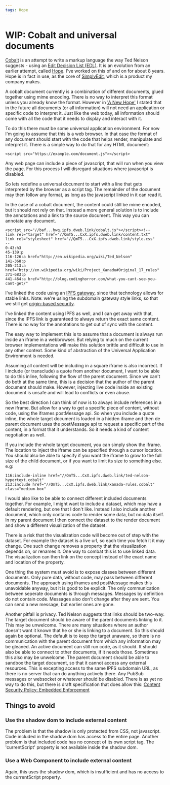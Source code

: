 ```yaml
---
tags: Hope
---
```

# WIP: Cobalt and universal documents

[Cobalt](https://github.com/poef/cobalt/) is an attempt to write a markup language the way Ted Nelson suggests - using an [Edit Decision List (EDL)](https://en.wikipedia.org/wiki/Edit_decision_list). It is an evolution from an earlier attempt, called [Hope](https://poef.github.io/hope/). I've worked on this of and on for about 8 years. Hope is in fact in use, as the core of [SimplyEdit](https://simplyedit.io), which is a product my company makes.

A cobalt document currently is a combination of different documents, glued together using mime encoding. There is no way to interpret this format unless you already know the format. However in ['A New Hope'](https://hackmd.io/kafpxBeqQua_rcrncP14tQ) I stated that in the future all documents (or all information) will not need an application or specific code to interpret it. Just like the web today, all information should come with all the code that it needs to display and interact with it.

To do this there must be some universal application environment. For now I'm going to assume that this is a web browser. In that case the format of any document should start with the code that helps render, manipulate and interpret it. There is a simple way to do that for any HTML document:

```
<script src="https://example.com/document.js"></script>
```

Any web page can include a piece of javascript, that will run when you view the page. For this process I will disregard situations where javascript is disabled.

So lets redefine a universal document to start with a line that gets interpreted by the browser as a script tag. The remainder of the document may then follow any format, as long as the javascript linked in it can read it.

In the case of a cobalt document, the content could still be mime encoded, but it should not rely on that. Instead a more general solution is to include the annotations and a link to the source document. This way you can annotate any document.

```
<script src="//baf...hwq.ipfs.dweb.link/cobalt.js"></script><!--
link rel="target" href="//QmT5...CxX.ipfs.dweb.link/content.txt"
link rel="stylesheet" href="//QmT5...CxX.ipfs.dweb.link/style.css"
--
0-43:h3
45-139:p
116-126:a href="http://en.wikipedia.org/wiki/Ted_Nelson"
141-368:p
205-213:a href="http://en.wikipedia.org/wiki/Project_Xanadu#Original_17_rules"
371-683:p
441-464:a href="http://blog.codinghorror.com/what-you-cant-see-you-cant-get/"
```

I've linked the code using an [IPFS gateway](https://docs.ipfs.io/how-to/address-ipfs-on-web/#http-gateways), since that technology allows for stable links.
Note: we're using the subdomain gateway style links, so that we still get [origin-based security](https://en.wikipedia.org/wiki/Same-origin_policy).

I've linked the content using IPFS as well, and I can get away with that, since the IPFS link is guaranteed to always return the exact same content. There is no way for the annotations to get out of sync with the content.

The easy way to implement this is to assume that a document is always run inside an iframe in a webbrowser. But relying to much on the current browser implementations will make this solution brittle and difficult to use in any other context. Some kind of abstraction of the Universal Application Environment is needed.

Assuming all content will be including in a square iframe is also incorrect. If I include (or transclude) a quote from another document, I want to be able to do this inline, following the flow of the parent document. Since we can't do both at the same time, this is a decision that the author of the parent document should make. However, injecting live code inside an existing document is unsafe and will lead to conflicts or even abuse.

So the best direction I can think of now is to always include references in a new iframe. But allow for a way to get a specific piece of content, without code, using the iframes postMessage api. So when you include a quote inline, the whole target document is loaded in a hidden iframe and then de parent document uses the postMessage api to request a specific part of the content, in a format that it understands. So it needs a kind of content negotiation as well.

If you include the whole target document, you can simply show the iframe. The location to inject the iframe can be specified through a cursor location. You should also be able to specify if you want the iframe to grow to the full size of the child document, or if you want to limit its size to something else. e.g:

```
116:include-inline href="//QmT5...CxX.ipfs.dweb.link/ted-nelson-hypertext.cobalt"
213:include href="//QmT5...CxX.ipfs.dweb.link/xanada-rules.cobalt" class="medium-box"
```

I would also like to be able to connect different included documents together. For example, I might want to include a dataset, which may have a default rendering, but one that I don't like. Instead I also include another document, which only contains code to render some data, but no data itself. In my parent document I then connect the dataset to the render document and show a different visualization of the dataset.

There is a risk that the visualization code will become out of step with the dataset. For example the dataset is a live url, so each time you fetch it it may change. One such change removes a property that the visualization depends on, or renames it. One way to combat this is to use linked data. The visualization can then link on the concept instead of the exact name and location of the property.

One thing the system must avoid is to expose classes between different documents. Only pure data, without code, may pass between different documents. The approach using iframes and postMessage makes this unavoidable anyway, but it is good to be explicit. The only communication between seperate documents is through messages. Messages by definition do not contain code. Messages also don't change after they are sent. You can send a new message, but earlier ones are gone.

Another pitfall is privacy. Ted Nelson suggests that links should be two-way. The target document should be aware of the parent documents linking to it. This may be unwelcome. There are many situations where an author doesn't want it known that he or she is linking to a document. So this should again be optional. The default is to keep the target unaware, so there is no communication with the parent document from which any information may be gleaned. An active document can still run code, as it should. It should also be able to connect to other documents, if it needs those. Sometimes this also may be unwelcome. The parent document should be able to sandbox the target document, so that it cannot access any external resources. This is excepting access to the same IPFS subdomain URL, as there is no server that can do anything actively there. Any PubSub messages or websocket or whatever should be disabled. There is as yet no way to do this, but there is draft specification that does allow this: [Content Security Policy: Embedded Enforcement](https://w3c.github.io/webappsec-cspee/)

## Things to avoid

### Use the shadow dom to include external content

The problem is that the shadow is only protected from CSS, not javascript. Code included in the shadow dom has access to the entire page. Another problem is that included code has no concept of its own script tag. The 'currentScript' property is not available inside the shadow dom.

### Use a Web Component to include external content

Again, this uses the shadow dom, which is insufficient and has no access to the currentScript property.


